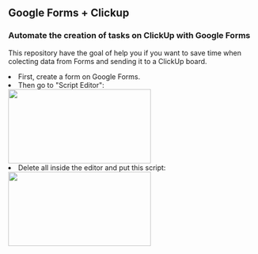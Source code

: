 <h2> Google Forms + Clickup </h2>
<h3>Automate the creation of tasks on <b>ClickUp</b> with <b>Google Forms</b></h3>

This repository have the goal of help you if you want to save time when colecting data from Forms and sending it to a ClickUp board.

<li>First, create a form on Google Forms.</li>
<li>Then go to "Script Editor": </li>
<img align="center" src="https://user-images.githubusercontent.com/96849188/170910221-ac4eda73-5023-4071-a8f7-81ed7d7bcb1b.png" height="150" width="288">
<li>Delete all inside the editor and put this script:</li>
<img align="center" src="https://user-images.githubusercontent.com/96849188/170910221-ac4eda73-5023-4071-a8f7-81ed7d7bcb1b.png" height="150" width="288">

